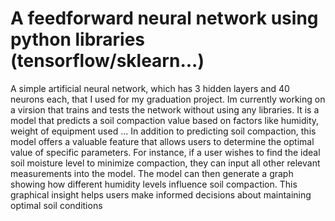 <h1>A feedforward neural network using python libraries (tensorflow/sklearn...)</h1>
A simple artificial neural network, which has 3 hidden layers and 40 neurons each, that I used for my graduation project. Im currently working on a virsion that trains and tests the network without using any libraries. It is a model that predicts a soil compaction value based on factors like humidity, weight of equipment used ... 
In addition to predicting soil compaction, this model offers a valuable feature that allows users to determine the optimal value of specific parameters. For instance, if a user wishes to find the ideal soil moisture level to minimize compaction, they can input all other relevant measurements into the model. The model can then generate a graph showing how different humidity levels influence soil compaction. This graphical insight helps users make informed decisions about maintaining optimal soil conditions
